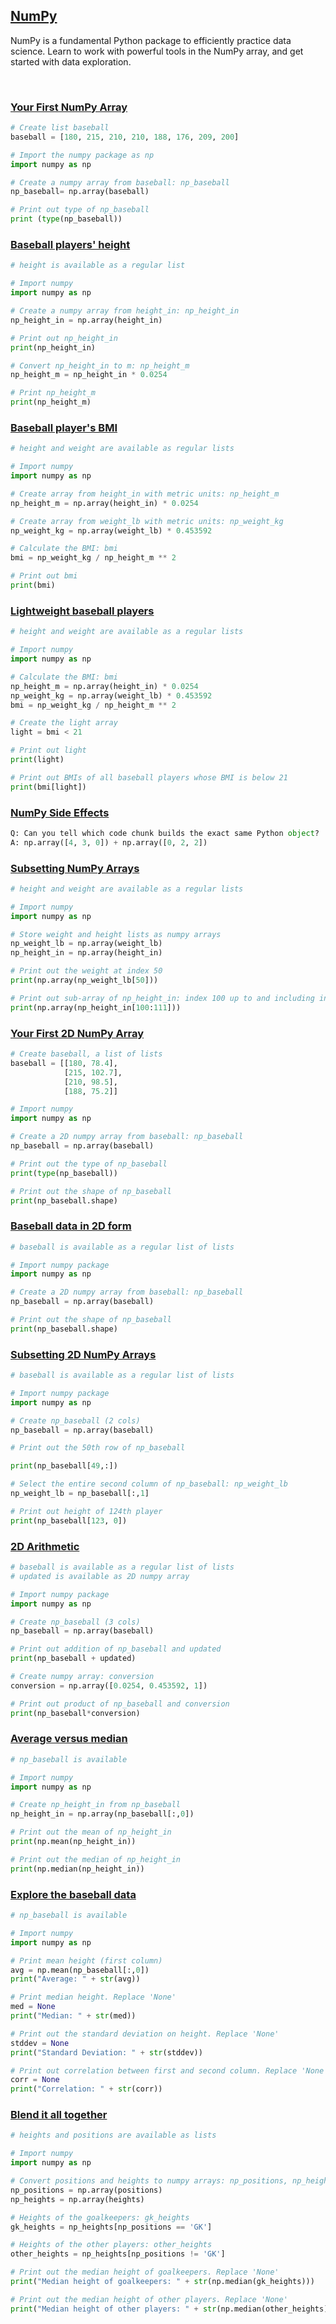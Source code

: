 ## [NumPy](https://campus.datacamp.com/courses/intro-to-python-for-data-science/chapter-4-numpy)

NumPy is a fundamental Python package to efficiently practice data science. Learn to work with powerful tools in the NumPy array, and get started with data exploration.

<br>

### [Your First NumPy Array](https://campus.datacamp.com/courses/intro-to-python-for-data-science/chapter-4-numpy?ex=2)

```Python
# Create list baseball
baseball = [180, 215, 210, 210, 188, 176, 209, 200]

# Import the numpy package as np
import numpy as np

# Create a numpy array from baseball: np_baseball
np_baseball= np.array(baseball)

# Print out type of np_baseball
print (type(np_baseball))
```

### [Baseball players' height](https://campus.datacamp.com/courses/intro-to-python-for-data-science/chapter-4-numpy?ex=3)

```Python
# height is available as a regular list

# Import numpy
import numpy as np

# Create a numpy array from height_in: np_height_in
np_height_in = np.array(height_in)

# Print out np_height_in
print(np_height_in)

# Convert np_height_in to m: np_height_m
np_height_m = np_height_in * 0.0254

# Print np_height_m
print(np_height_m)
```

### [Baseball player's BMI](https://campus.datacamp.com/courses/intro-to-python-for-data-science/chapter-4-numpy?ex=4)

```Python
# height and weight are available as regular lists

# Import numpy
import numpy as np

# Create array from height_in with metric units: np_height_m
np_height_m = np.array(height_in) * 0.0254

# Create array from weight_lb with metric units: np_weight_kg
np_weight_kg = np.array(weight_lb) * 0.453592

# Calculate the BMI: bmi
bmi = np_weight_kg / np_height_m ** 2

# Print out bmi
print(bmi)
```

### [Lightweight baseball players](https://campus.datacamp.com/courses/intro-to-python-for-data-science/chapter-4-numpy?ex=5)

```Python
# height and weight are available as a regular lists

# Import numpy
import numpy as np

# Calculate the BMI: bmi
np_height_m = np.array(height_in) * 0.0254
np_weight_kg = np.array(weight_lb) * 0.453592
bmi = np_weight_kg / np_height_m ** 2

# Create the light array
light = bmi < 21

# Print out light
print(light)

# Print out BMIs of all baseball players whose BMI is below 21
print(bmi[light])
```

### [NumPy Side Effects](https://campus.datacamp.com/courses/intro-to-python-for-data-science/chapter-4-numpy?ex=6)

```Python
Q: Can you tell which code chunk builds the exact same Python object?
A: np.array([4, 3, 0]) + np.array([0, 2, 2])
```

### [Subsetting NumPy Arrays](https://campus.datacamp.com/courses/intro-to-python-for-data-science/chapter-4-numpy?ex=7)

```Python
# height and weight are available as a regular lists

# Import numpy
import numpy as np

# Store weight and height lists as numpy arrays
np_weight_lb = np.array(weight_lb)
np_height_in = np.array(height_in)

# Print out the weight at index 50
print(np.array(np_weight_lb[50]))

# Print out sub-array of np_height_in: index 100 up to and including index 110
print(np.array(np_height_in[100:111]))
```

### [Your First 2D NumPy Array](https://campus.datacamp.com/courses/intro-to-python-for-data-science/chapter-4-numpy?ex=9)

```Python
# Create baseball, a list of lists
baseball = [[180, 78.4],
            [215, 102.7],
            [210, 98.5],
            [188, 75.2]]

# Import numpy
import numpy as np

# Create a 2D numpy array from baseball: np_baseball
np_baseball = np.array(baseball)

# Print out the type of np_baseball
print(type(np_baseball))

# Print out the shape of np_baseball
print(np_baseball.shape)
```

### [Baseball data in 2D form](https://campus.datacamp.com/courses/intro-to-python-for-data-science/chapter-4-numpy?ex=10)

```Python
# baseball is available as a regular list of lists

# Import numpy package
import numpy as np

# Create a 2D numpy array from baseball: np_baseball
np_baseball = np.array(baseball)

# Print out the shape of np_baseball
print(np_baseball.shape)
```

### [Subsetting 2D NumPy Arrays](https://campus.datacamp.com/courses/intro-to-python-for-data-science/chapter-4-numpy?ex=11)

```Python
# baseball is available as a regular list of lists

# Import numpy package
import numpy as np

# Create np_baseball (2 cols)
np_baseball = np.array(baseball)

# Print out the 50th row of np_baseball

print(np_baseball[49,:])

# Select the entire second column of np_baseball: np_weight_lb
np_weight_lb = np_baseball[:,1]

# Print out height of 124th player
print(np_baseball[123, 0])
```

### [2D Arithmetic](https://campus.datacamp.com/courses/intro-to-python-for-data-science/chapter-4-numpy?ex=12)

```Python
# baseball is available as a regular list of lists
# updated is available as 2D numpy array

# Import numpy package
import numpy as np

# Create np_baseball (3 cols)
np_baseball = np.array(baseball)

# Print out addition of np_baseball and updated
print(np_baseball + updated)

# Create numpy array: conversion
conversion = np.array([0.0254, 0.453592, 1])

# Print out product of np_baseball and conversion
print(np_baseball*conversion)
```

### [Average versus median](https://campus.datacamp.com/courses/intro-to-python-for-data-science/chapter-4-numpy?ex=14)

```Python
# np_baseball is available

# Import numpy
import numpy as np

# Create np_height_in from np_baseball
np_height_in = np.array(np_baseball[:,0])

# Print out the mean of np_height_in
print(np.mean(np_height_in))

# Print out the median of np_height_in
print(np.median(np_height_in))
```

### [Explore the baseball data](https://campus.datacamp.com/courses/intro-to-python-for-data-science/chapter-4-numpy?ex=15)

```Python
# np_baseball is available

# Import numpy
import numpy as np

# Print mean height (first column)
avg = np.mean(np_baseball[:,0])
print("Average: " + str(avg))

# Print median height. Replace 'None'
med = None
print("Median: " + str(med))

# Print out the standard deviation on height. Replace 'None'
stddev = None
print("Standard Deviation: " + str(stddev))

# Print out correlation between first and second column. Replace 'None'
corr = None
print("Correlation: " + str(corr))
```

### [Blend it all together](https://campus.datacamp.com/courses/intro-to-python-for-data-science/chapter-4-numpy?ex=16)

```Python
# heights and positions are available as lists

# Import numpy
import numpy as np

# Convert positions and heights to numpy arrays: np_positions, np_heights
np_positions = np.array(positions)
np_heights = np.array(heights)

# Heights of the goalkeepers: gk_heights
gk_heights = np_heights[np_positions == 'GK']

# Heights of the other players: other_heights
other_heights = np_heights[np_positions != 'GK']

# Print out the median height of goalkeepers. Replace 'None'
print("Median height of goalkeepers: " + str(np.median(gk_heights)))

# Print out the median height of other players. Replace 'None'
print("Median height of other players: " + str(np.median(other_heights)))
```
